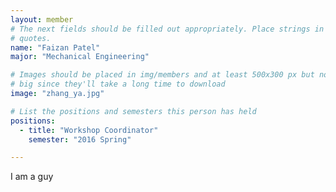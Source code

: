 ```yaml
---
layout: member
# The next fields should be filled out appropriately. Place strings in double 
# quotes.
name: "Faizan Patel"
major: "Mechanical Engineering"

# Images should be placed in img/members and at least 500x300 px but not too
# big since they'll take a long time to download
image: "zhang_ya.jpg"

# List the positions and semesters this person has held
positions:
  - title: "Workshop Coordinator"
    semester: "2016 Spring"

---
```

I am a guy